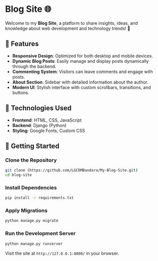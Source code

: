 # Blog Site 🌐

Welcome to my **Blog Site**, a platform to share insights, ideas, and knowledge about web development and technology trends! 🚀

## 🌟 Features

- **Responsive Design**: Optimized for both desktop and mobile devices.  
- **Dynamic Blog Posts**: Easily manage and display posts dynamically through the backend.  
- **Commenting System**: Visitors can leave comments and engage with posts.  
- **About Section**: Sidebar with detailed information about the author.  
- **Modern UI**: Stylish interface with custom scrollbars, transitions, and buttons.  

## 🔧 Technologies Used

- **Frontend**: HTML, CSS, JavaScript  
- **Backend**: Django (Python)    
- **Styling**: Google Fonts, Custom CSS  

## 🚀 Getting Started

### Clone the Repository

```bash
git clone (https://github.com/LGCDMBandara/My-Blog-Site.git)
cd blog-site
```

### Install Dependencies

```bash
pip install -r requirements.txt
```

### Apply Migrations

```bash
python manage.py migrate
```

### Run the Development Server

```bash
python manage.py runserver
```

Visit the site at `http://127.0.0.1:8000/` in your browser.

